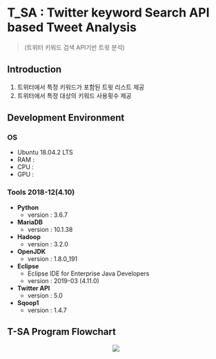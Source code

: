 # T_SA : Twitter keyword Search API based Tweet Analysis
> (트위터 키워드 검색 API기반 트윗 분석)


## Introduction
1. 트위터에서 특정 키워드가 포함된 트윗 리스트 제공
2. 트위터에서 특정 대상의 키워드 사용횟수 제공

## Development Environment
### OS  
  * Ubuntu 18.04.2 LTS  
  * RAM :  
  * CPU :  
  * GPU :  
### Tools  2018-12(4.10)
  * **Python**  
    - version : 3.6.7
  * **MariaDB**  
    - version : 10.1.38
  * **Hadoop**  
    - version : 3.2.0
  * **OpenJDK**  
    - version : 1.8.0_191
  * **Eclipse**  
    - Eclipse IDE for Enterprise Java Developers
    - version : 2019-03 (4.11.0)
  * **Twitter API**  
    - version : 5.0
  * **Sqoop1**  
    - version : 1.4.7
## T-SA Program Flowchart
<p align="center"> 
<img src="https://github.com/SeokJune/BigData_VI_T-SA/blob/master/etc/T-SA%20Program%20Flowchart.jpg?raw=true">
</p>

